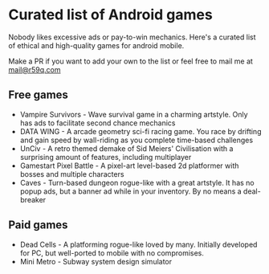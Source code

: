 # Curated list of Android games
Nobody likes excessive ads or pay-to-win mechanics. Here's a curated list of ethical and high-quality games for android mobile. 

Make a PR if you want to add your own to the list or feel free to mail me at mail@r59q.com 

## Free games

- Vampire Survivors - Wave survival game in a charming artstyle. Only has ads to facilitate second chance mechanics
- DATA WING - A arcade geometry sci-fi racing game. You race by drifting and gain speed by wall-riding as you complete time-based challenges 
- UnCiv - A retro themed demake of Sid Meiers' Civilisation with a surprising amount of features, including multiplayer 
- Gamestart Pixel Battle - A pixel-art level-based 2d platformer with bosses and multiple characters 
- Caves - Turn-based dungeon rogue-like with a great artstyle. It has no popup ads, but a banner ad while in your inventory. By no means a deal-breaker 
## Paid games

- Dead Cells - A platforming rogue-like loved by many. Initially developed for PC, but well-ported to mobile with no compromises.
- Mini Metro - Subway system design simulator 
